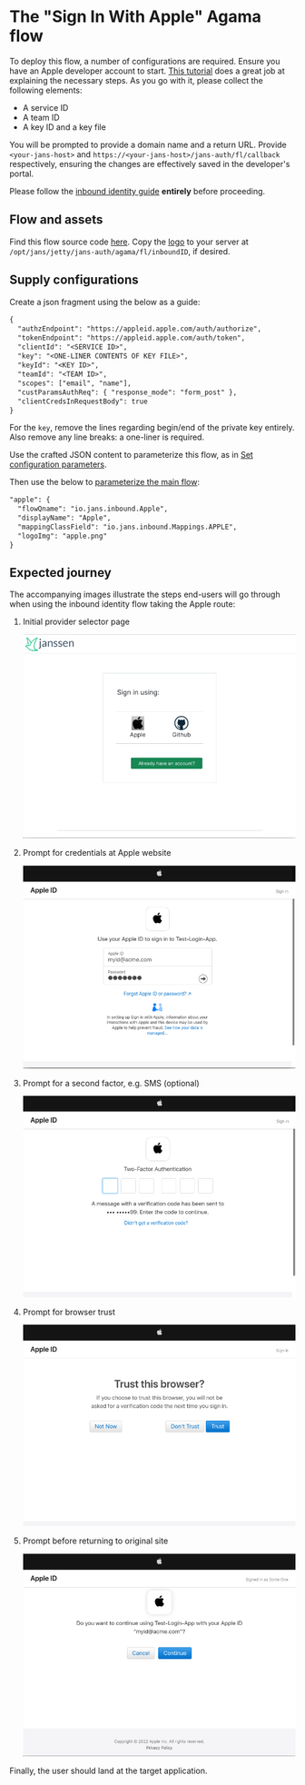# The "Sign In With Apple" Agama flow

To deploy this flow, a number of configurations are required. Ensure you have an Apple developer account to start. [This tutorial](https://github.com/ananay/apple-auth/blob/master/SETUP.md) does a great job at explaining the necessary steps. As you go with it, please collect the following elements:

- A service ID
- A team ID
- A key ID and a key file 

You will be prompted to provide a domain name and a return URL. Provide `<your-jans-host>` and `https://<your-jans-host>/jans-auth/fl/callback` respectively, ensuring the changes are effectively saved in the developer's portal.

Please follow the [inbound identity guide](../README.md) **entirely** before proceeding.

## Flow and assets

Find this flow source code [here](https://github.com/JanssenProject/jans/raw/main/docs/script-catalog/agama/inboundID/apple/io.jans.inbound.Apple). Copy the [logo](https://github.com/JanssenProject/jans/raw/main/docs/script-catalog/agama/inboundID/apple/apple.png) to your server at `/opt/jans/jetty/jans-auth/agama/fl/inboundID`, if desired.

## Supply configurations

Create a json fragment using the below as a guide:

```
{
  "authzEndpoint": "https://appleid.apple.com/auth/authorize",
  "tokenEndpoint": "https://appleid.apple.com/auth/token",
  "clientId": "<SERVICE ID>",
  "key": "<ONE-LINER CONTENTS OF KEY FILE>",
  "keyId": "<KEY ID>",
  "teamId": "<TEAM ID>",
  "scopes": ["email", "name"],
  "custParamsAuthReq": { "response_mode": "form_post" },
  "clientCredsInRequestBody": true
}
```

For the `key`, remove the lines regarding begin/end of the private key entirely. Also remove any line breaks: a one-liner is required. 

Use the crafted JSON content to parameterize this flow, as in [Set configuration parameters](../README.md#set-configuration-parameters).

Then use the below to [parameterize the main flow](../README.md#parameterize-the-main-flow):

```
"apple": {
  "flowQname": "io.jans.inbound.Apple",
  "displayName": "Apple",
  "mappingClassField": "io.jans.inbound.Mappings.APPLE",
  "logoImg": "apple.png"
}
```

## Expected journey

The accompanying images illustrate the steps end-users will go through when using the inbound identity flow taking the Apple route:

1. Initial provider selector page

    ![provider selector](provider_selector.png)

1. Prompt for credentials at Apple website

    ![prompt credentials](SIWA_creds.png)

1. Prompt for a second factor, e.g. SMS (optional)

    ![prompt second factor](SIWA_MFA.png)

1. Prompt for browser trust

    ![browser trust](SIWA_trust.png)

1. Prompt before returning to original site

    ![prompt continue](SIWA_proceed.png)

Finally, the user should land at the target application.
